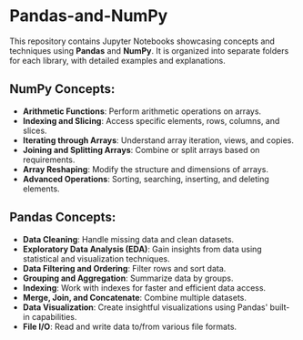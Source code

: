 # Pandas-and-NumPy

This repository contains Jupyter Notebooks showcasing concepts and techniques using **Pandas** and **NumPy**. It is organized into separate folders for each library, with detailed examples and explanations.


## NumPy Concepts:
- **Arithmetic Functions**: Perform arithmetic operations on arrays.
- **Indexing and Slicing**: Access specific elements, rows, columns, and slices.
- **Iterating through Arrays**: Understand array iteration, views, and copies.
- **Joining and Splitting Arrays**: Combine or split arrays based on requirements.
- **Array Reshaping**: Modify the structure and dimensions of arrays.
- **Advanced Operations**: Sorting, searching, inserting, and deleting elements.


## Pandas Concepts:
- **Data Cleaning**: Handle missing data and clean datasets.
- **Exploratory Data Analysis (EDA)**: Gain insights from data using statistical and visualization techniques.
- **Data Filtering and Ordering**: Filter rows and sort data.
- **Grouping and Aggregation**: Summarize data by groups.
- **Indexing**: Work with indexes for faster and efficient data access.
- **Merge, Join, and Concatenate**: Combine multiple datasets.
- **Data Visualization**: Create insightful visualizations using Pandas' built-in capabilities.
- **File I/O**: Read and write data to/from various file formats.

